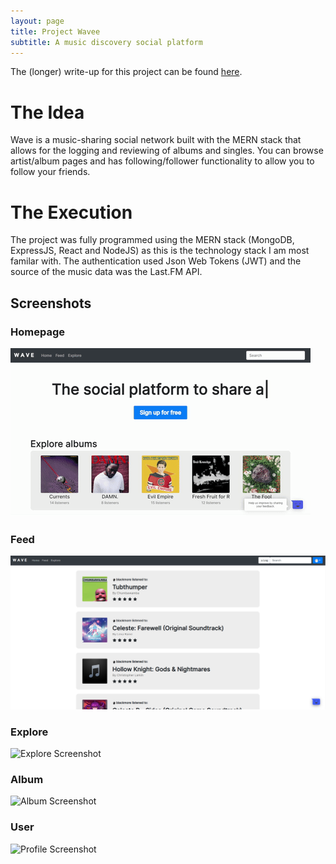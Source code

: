 ```yaml
---
layout: page
title: Project Wavee
subtitle: A music discovery social platform
---
```


The (longer) write-up for this project can be found [here](/2020-10-05-wave-update).
# The Idea
Wave is a music-sharing social network built with the MERN stack that allows for
the logging and reviewing of albums and singles. You can browse artist/album pages
and has following/follower functionality to allow you to follow your friends.
# The Execution
The project was fully programmed using the MERN stack (MongoDB, ExpressJS, React and NodeJS) as
this is the technology stack I am most familar with. The authentication used Json Web Tokens (JWT) 
and the source of the music data was the Last.FM API.
## Screenshots
### Homepage
![Homepage Gif](/assets/img/wave_homepage.gif)
### Feed
![Feed Screenshot](/assets/img/wave-feed.png)
### Explore
![Explore Screenshot](/assets/img/wave-explore.png)
### Album 
![Album Screenshot](/assets/img/wave-album.png)
### User
![Profile Screenshot](/assets/img/wave-profile.png)
